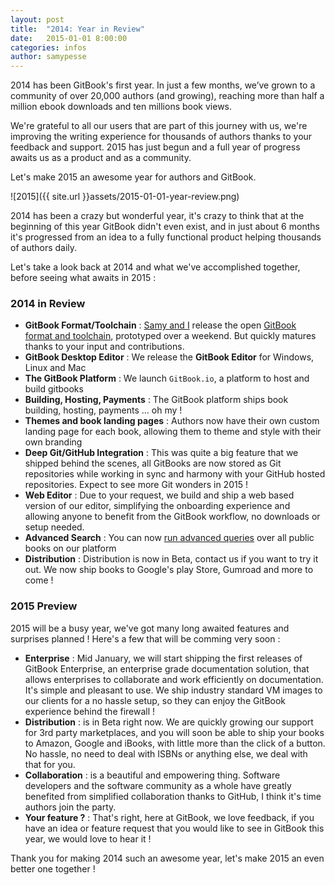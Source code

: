 ```yaml
---
layout: post
title:  "2014: Year in Review"
date:   2015-01-01 8:00:00
categories: infos
author: samypesse
---
```


2014 has been GitBook's first year. In just a few months, we’ve grown to a community of over 20,000 authors (and growing), reaching more than half a million ebook downloads and ten millions book views.

We're grateful to all our users that are part of this journey with us, we're improving the writing experience for thousands of authors thanks to your feedback and support. 2015 has just begun and a full year of progress awaits us as a product and as a community.

Let's make 2015 an awesome year for authors and GitBook.

<!-- more -->

![2015]({{ site.url }}assets/2015-01-01-year-review.png)

2014 has been a crazy but wonderful year, it's crazy to think that at the beginning of this year GitBook didn't even exist, and in just about 6 months it's progressed from an idea to a fully functional product helping thousands of authors daily.

Let's take a look back at 2014 and what we've accomplished together, before seeing what awaits in 2015 :

### 2014 in Review
* **GitBook Format/Toolchain** : [Samy and I](https://www.gitbook.com/about) release the open [GitBook format and toolchain](https://github.com/GitbookIO/gitbook), prototyped over a weekend. But quickly matures thanks to your input and contributions.
* **GitBook Desktop Editor** : We release the **GitBook Editor** for Windows, Linux and Mac
* **The GitBook Platform** : We launch `GitBook.io`, a platform to host and build gitbooks
* **Building, Hosting, Payments** : The GitBook platform ships book building, hosting, payments ... oh my !
* **Themes and book landing pages** : Authors now have their own custom landing page for each book, allowing them to theme and style with their own branding
* **Deep Git/GitHub Integration** : This was quite a big feature that we shipped behind the scenes, all GitBooks are now stored as Git repositories while working in sync and harmony with your GitHub hosted repositories. Expect to see more Git wonders in 2015 !
* **Web Editor** : Due to your request, we build and ship a web based version of our editor, simplifying the onboarding experience and allowing anyone to benefit from the GitBook workflow, no downloads or setup needed.
* **Advanced Search** : You can now [run advanced queries](https://www.gitbook.com/search/advanced) over all public books on our platform
* **Distribution** : Distribution is now in Beta, contact us if you want to try it out. We now ship books to Google's play Store, Gumroad and more to come !

### 2015 Preview

2015 will be a busy year, we've got many long awaited features and surprises planned ! Here's a few that will be comming very soon :

* **Enterprise** : Mid January, we will start shipping the first releases of GitBook Enterprise, an enterprise grade documentation solution, that allows enterprises to collaborate and work efficiently on documentation. It's simple and pleasant to use. We ship industry standard VM images to our clients for a no hassle setup, so they can enjoy the GitBook experience behind the firewall !
* **Distribution** : is in Beta right now. We are quickly growing our support for 3rd party marketplaces, and you will soon be able to ship your books to Amazon, Google and iBooks, with little more than the click of a button. No hassle, no need to deal with ISBNs or anything else, we deal with that for you.
* **Collaboration** : is a beautiful and empowering thing. Software developers and the software community as a whole have greatly benefited from simplified collaboration thanks to GitHub, I think it's time authors join the party.
* **Your feature ?** : That's right, here at GitBook, we love feedback, if you have an idea or feature request that you would like to see in GitBook this year, we would love to hear it !

Thank you for making 2014 such an awesome year, let's make 2015 an even better one together !
